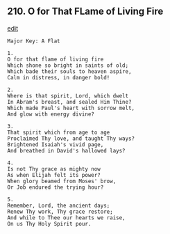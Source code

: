 
## 210.  O for That FLame of Living Fire
[edit](https://docs.google.com/document/d/1ulGTFCvvuSRrhH_R6iuIVtk5Q_DhUxxZ/edit?mode=html)



    Major Key: A Flat

    1.
    O for that flame of living fire
    Which shone so bright in saints of old;
    Which bade their souls to heaven aspire,
    Calm in distress, in danger bold!

    2.
    Where is that spirit, Lord, which dwelt
    In Abram's breast, and sealed Him Thine?
    Which made Paul's heart with sorrow melt,
    And glow with energy divine?

    3.
    That spirit which from age to age
    Proclaimed Thy love, and taught Thy ways?
    Brightened Isaiah's vivid page,
    And breathed in David's hallowed lays?

    4.
    Is not Thy grace as mighty now
    As when Elijah felt its power?
    When glory beamed from Moses' brow,
    Or Job endured the trying hour?

    5.
    Remember, Lord, the ancient days;
    Renew Thy work, Thy grace restore;
    And while to Thee our hearts we raise,
    On us Thy Holy Spirit pour.
